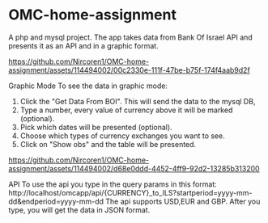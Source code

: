 # OMC-home-assignment

A php and mysql project. 
The app takes data from Bank Of Israel API and presents it as an API and in a graphic format.



https://github.com/Nircoren1/OMC-home-assignment/assets/114494002/00c2330e-111f-47be-b75f-174f4aab9d2f



Graphic Mode
To see the data in graphic mode:
1. Click the "Get Data From BOI". This will send the data to the mysql DB,
2. Type a number, every value of currency above it will be marked (optional).
3. Pick which dates will be presented (optional).
4. Choose which types of currency exchanges you want to see.
5. Click on "Show obs" and the table will be presented.


https://github.com/Nircoren1/OMC-home-assignment/assets/114494002/d68e0ddd-4452-4ff9-92d2-13285b313200


API
To use the api you type in the query params in this format: http://localhost/omcapp/api/{CURRENCY}_to_ILS?startperiod=yyyy-mm-dd&endperiod=yyyy-mm-dd
The api supports USD,EUR and GBP. After you type, you will get the data in JSON format.

